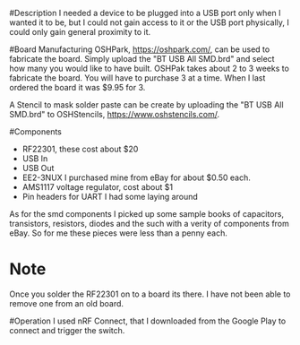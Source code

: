 #Description
I needed a device to be plugged into a USB port only when I wanted it to be, but I could not gain access to it or the USB port physically, I could only gain general proximity to it.

#Board Manufacturing
OSHPark, https://oshpark.com/, can be used to fabricate the board.  Simply upload the "BT USB All SMD.brd" and select how many you would like to have built.  OSHPak takes about 2 to 3 weeks to fabricate the board.  You will have to purchase 3 at a time.  When I last ordered the board it was $9.95 for 3.

A Stencil to mask solder paste can be create by uploading the "BT USB All SMD.brd" to OSHStencils, https://www.oshstencils.com/.

#Components
* RF22301, these cost about $20
* USB In
* USB Out
* EE2-3NUX I purchased mine from eBay for about $0.50 each.
* AMS1117 voltage regulator, cost about $1
* Pin headers for UART I had some laying around

As for the smd components I picked up some sample books of capacitors, transistors, resistors, diodes and the such with a verity of components from eBay.  So for me these pieces were less than a penny each.

# Note
Once you solder the RF22301 on to a board its there.  I have not been able to remove one from an old board.  

#Operation
I used nRF Connect, that I downloaded from the Google Play to connect and trigger the switch.